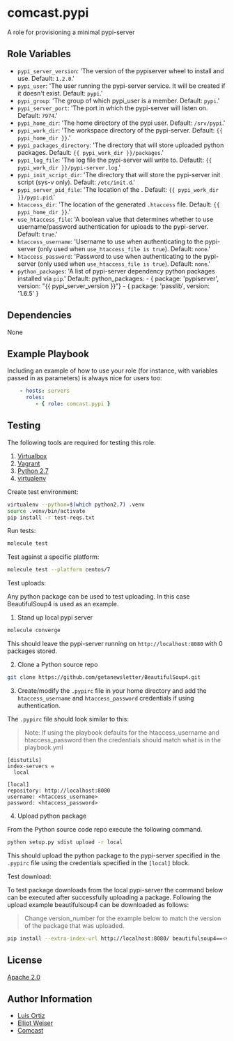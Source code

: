 comcast.pypi
============

A role for provisioning a minimal pypi-server

Role Variables
--------------

* `pypi_server_version`: 'The version of the pypiserver wheel to install and
  use. Default: `1.2.0`.'
* `pypi_user`: 'The user running the pypi-server service. It will be created if
  it doesn't exist. Default: `pypi`.'
* `pypi_group`: 'The group of which pypi_user is a member. Default: `pypi`.'
* `pypi_server_port`: 'The port in which the pypi-server will listen on.
  Default: `7974`.'
* `pypi_home_dir`: 'The home directory of the pypi user. Default: `/srv/pypi`.'
* `pypi_work_dir`: 'The workspace directory of the pypi-server. Default: `{{
  pypi_home_dir }}`.'
* `pypi_packages_directory`: 'The directory that will store uploaded python
  packages. Default: `{{ pypi_work_dir }}/packages`.'
* `pypi_log_file`: 'The log file the pypi-server will write to. Defautlt: `{{
  pypi_work_dir }}/pypi-server.log`.'
* `pypi_init_script_dir`: 'The directory that will store the pypi-server init
  script (sys-v only). Default: `/etc/init.d`.'
* `pypi_server_pid_file`: 'The location of the . Default: `{{ pypi_work_dir
  }}/pypi.pid`.'
* `htaccess_dir`: 'The location of the generated `.htaccess` file. Default: `{{
  pypi_home_dir }}`.'
* `use_htaccess_file`: 'A boolean value that determines whether to use
  username/password authentication for uploads to the pypi-server. Default:
  `true`.'
* `htaccess_username`: 'Username to use when authenticating to the pypi-server
  (only used when `use_htaccess_file is true`). Default: `none`.'
* `htaccess_password`: 'Password to use when authenticating to the pypi-server
  (only used when `use_htaccess_file is true`). Default: `none`.'
* `python_packages`: 'A list of pypi-server dependency python packages installed
  via `pip`.'
                  Default:
                      python_packages:
                        - { package: 'pypiserver', version: "{{ pypi_server_version }}"}
                        - { package: 'passlib', version: '1.6.5' }


Dependencies
------------

None

Example Playbook
----------------

Including an example of how to use your role (for instance, with variables
passed in as parameters) is always nice for users too:

```yaml
    - hosts: servers
      roles:
         - { role: comcast.pypi }
```

Testing
-------

The following tools are required for testing this role.

1. [Virtualbox](https://www.virtualbox.org/wiki/Downloads)
1. [Vagrant](https://www.vagrantup.com/downloads.html)
1. [Python 2.7](https://www.python.org/downloads/release/python-2712/)
1. [virtualenv](https://pypi.org/project/virtualenv/)


Create test environment:

```bash
virtualenv --python=$(which python2.7) .venv
source .venv/bin/activate
pip install -r test-reqs.txt
```

Run tests:

```bash
molecule test
```

Test against a specific platform:

```bash
molecule test --platform centos/7
```

Test uploads:

Any python package can be used to test uploading. In this case BeautifulSoup4
is used as an example.

1. Stand up local pypi server

```bash
molecule converge
```
This should leave the pypi-server running on `http://localhost:8080` with 0
packages stored.

2. Clone a Python source repo

```bash
git clone https://github.com/getanewsletter/BeautifulSoup4.git
```

3. Create/modify the `.pypirc` file in your home directory and add the
`htaccess_username` and `htaccess_password` credentials if using authentication.

The `.pypirc` file should look similar to this:

> Note: If using the playbook defaults for the htaccess_username and
htaccess_password then the credentials should match what is in the playbook.yml

```
[distutils]
index-servers =
  local

[local]
repository: http://localhost:8080
username: <htaccess_username>
password: <htaccess_password>
```
4. Upload python package

From the Python source code repo execute the following command.

```bash
python setup.py sdist upload -r local
```

This should upload the python package to the pypi-server specified in the
`.pypirc` file using the credentials specified in the `[local]` block.


Test download:

To test package downloads from the local pypi-server the command below can be
executed after successfully uploading a package. Following the upload example
beautifulsoup4 can be downloaded as follows:

> Change version_number for the example below to match the version of the
package that was uploaded.

```bash
pip install --extra-index-url http://localhost:8080/ beautifulsoup4==<version_number>
```

License
-------

[Apache 2.0](LICENSE)

Author Information
------------------

* [Luis Ortiz][lortiz]
* [Elliot Weiser][elliotweiser]
* [Comcast][comcast]

[comcast]: https://github.com/Comcast
[elliotweiser]: https://github.com/elliotweiser
[lortiz]: https://github.com/skippyPeanutButter
